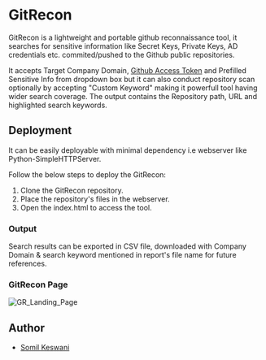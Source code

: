 # GitRecon
GitRecon is a lightweight and portable github reconnaissance tool, it searches for sensitive information like Secret Keys, Private Keys, AD credentials etc. commited/pushed to the Github public repositories.

It accepts Target Company Domain, <a href="https://docs.github.com/en/authentication/keeping-your-account-and-data-secure/managing-your-personal-access-tokens" target="_blank">Github Access Token</a> and Prefilled Sensitive Info from dropdown box but it can also conduct repository scan optionally by accepting "Custom Keyword" making it powerfull tool having wider search coverage. The output contains the Repository path, URL and highlighted search keywords.

## Deployment
It can be easily deployable with minimal dependency i.e webserver like Python-SimpleHTTPServer.

Follow the below steps to deploy the GitRecon:
1. Clone the GitRecon repository.
2. Place the repository's files in the webserver.
3. Open the index.html to access the tool.

### Output
Search results can be exported in CSV file, downloaded with Company Domain & search keyword mentioned in report's file name for future references.

### GitRecon Page
![GR_Landing_Page](https://github.com/Somil-Keswani/GitRecon/assets/30586163/1c26b1ea-afc5-4a31-aa88-20044587a11c)

## Author
* [Somil Keswani](https://www.linkedin.com/in/somil-keswani/)

